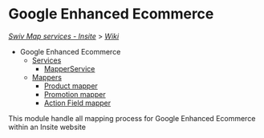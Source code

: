 # Google Enhanced Ecommerce
[_Swiv Map services - Insite_](../../readme.md) > [_Wiki_](../)

- Google Enhanced Ecommerce
    - [Services](services)
        - [MapperService](service/mapper.md)
    - [Mappers](mappers)
        - [Product mapper](mappers/product.md)
        - [Promotion mapper](mappers/promotion.md)
        - [Action Field mapper](mappers/action-field.md)

This module handle all mapping process for Google Enhanced Ecommerce within an Insite website

